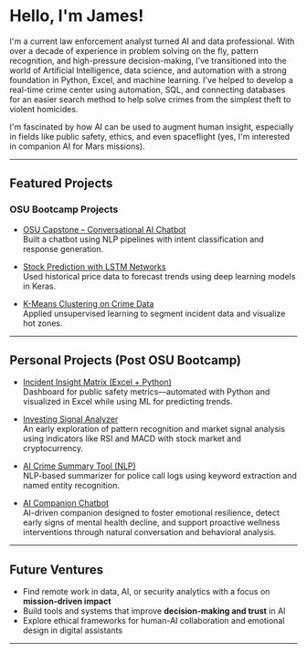 # Hello, I'm James!

I'm a current law enforcement analyst turned AI and data professional. With over a decade of experience in problem solving on the fly, pattern recognition, and high-pressure decision-making, I’ve transitioned into the world of Artificial Intelligence, data science, and automation with a strong foundation in Python, Excel, and machine learning. I've helped to develop a real-time crime center using automation, SQL, and connecting databases for an easier search method to help solve crimes from the simplest theft to violent homicides.

I'm fascinated by how AI can be used to augment human insight, especially in fields like public safety, ethics, and even spaceflight (yes, I'm interested in companion AI for Mars missions).

---

## Featured Projects

### OSU Bootcamp Projects
- [OSU Capstone – Conversational AI Chatbot](https://github.com/jd-sterren/osu-ml-final_project)  
  Built a chatbot using NLP pipelines with intent classification and response generation.

- [Stock Prediction with LSTM Networks](https://github.com/jd-sterren/osu-ml-OSU_Project2)  
  Used historical price data to forecast trends using deep learning models in Keras.

- [K-Means Clustering on Crime Data](https://github.com/jd-sterren/osu-ml-OSU_Project1)  
  Applied unsupervised learning to segment incident data and visualize hot zones.

---

## Personal Projects (Post OSU Bootcamp)
- [Incident Insight Matrix (Excel + Python)](https://github.com/jd-sterren/incident_insight_matrix)  
  Dashboard for public safety metrics—automated with Python and visualized in Excel while using ML for predicting trends.

- [Investing Signal Analyzer](https://github.com/jd-sterren/trading_investments)  
  An early exploration of pattern recognition and market signal analysis using indicators like RSI and MACD with stock market and cryptocurrency.

- [AI Crime Summary Tool (NLP)]()  
  NLP-based summarizer for police call logs using keyword extraction and named entity recognition.

- [AI Companion Chatbot]()  
  AI-driven companion designed to foster emotional resilience, detect early signs of mental health decline, and support proactive wellness interventions through natural conversation and behavioral analysis.

---

## Future Ventures
- Find remote work in data, AI, or security analytics with a focus on **mission-driven impact**
- Build tools and systems that improve **decision-making and trust** in AI
- Explore ethical frameworks for human-AI collaboration and emotional design in digital assistants

---
